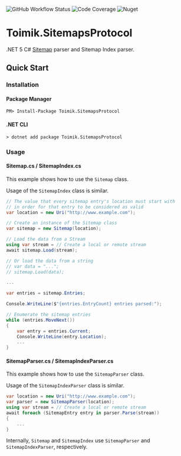 ![GitHub Workflow Status](https://img.shields.io/github/workflow/status/toimik/SitemapsProtocol/CI)
![Code Coverage](https://img.shields.io/endpoint?url=https://gist.githubusercontent.com/nurhafiz/8b8e2599175b077c2ffede14a92b8d75/raw/SitemapsProtocol-coverage.json)
![Nuget](https://img.shields.io/nuget/v/Toimik.SitemapsProtocol)

# Toimik.SitemapsProtocol

.NET 5 C# [Sitemap](https://en.wikipedia.org/wiki/Sitemaps) parser and Sitemap Index parser.

## Quick Start

### Installation

#### Package Manager

```command
PM> Install-Package Toimik.SitemapsProtocol
```

#### .NET CLI

```command
> dotnet add package Toimik.SitemapsProtocol
```

### Usage

#### Sitemap.cs / SitemapIndex.cs

This example shows how to use the `Sitemap` class.

Usage of the `SitemapIndex` class is similar.

```c# 
// The value that every sitemap entry's location must start with
// in order for that entry to be considered as valid
var location = new Uri("http://www.example.com");

// Create an instance of the Sitemap class
var sitemap = new Sitemap(location);

// Load the data from a Stream
using var stream = // Create a local or remote stream
await sitemap.Load(stream);

// Or load the data from a string
// var data = "...";
// sitemap.Load(data);

...

var entries = sitemap.Entries;

Console.WriteLine($"{entries.EntryCount} entries parsed:");

// Enumerate the sitemap entries
while (entries.MoveNext())
{
    var entry = entries.Current;
    Console.WriteLine(entry.Location);
    ...
}
```

#### SitemapParser.cs / SitemapIndexParser.cs

This example shows how to use the `SitemapParser` class.

Usage of the `SitemapIndexParser` class is similar.

```c# 
var location = new Uri("http://www.example.com");
var parser = new SitemapParser(location);
using var stream = // Create a local or remote stream
await foreach (SitemapEntry entry in parser.Parse(stream))
{
    ...
}
```

Internally, `Sitemap` and `SitemapIndex` use `SitemapParser` and `SitemapIndexParser`, respectively.